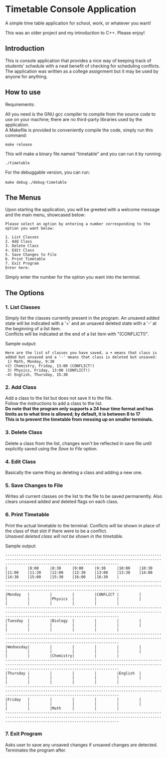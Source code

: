 # Timetable Console Application
<p>
A simple time table application for school, work, or whatever you want!

This was an older project and my introduction to C++. Please enjoy!
</p>


## Introduction
<p>
This is console application that provides a nice way of keeping track of students' schedule with a neat benefit of checking for scheduling conflicts.<br>
The application was written as a college assignment but it may be used by anyone for anything.<br>
</p>


## How to use

Requirements:
<p>
All you need is the GNU gcc compiler to compile from the source code to use on your machine; there are no third-party libraries used by the application.<br>
A Makefile is provided to conveniently compile the code, simply run this command:<br>
</p>

`make release`  

<p>This will make a binary file named "timetable" and you can run it by running:<br></p>

`./timetable`

<p>For the debuggable version, you can run:</p>

`make debug`
`./debug-timetable`


## The Menus
<p>Upon starting the application, you will be greeted with a welcome message and the main menu, showcased below:</p>

```
Please select an option by entering a number corresponding to the option you want below:

1. List Classes
2. Add Class
3. Delete Class
4. Edit Class
5. Save Changes to File
6. Print Timetable
7. Exit Program
Enter here:
```

<p>Simply enter the number for the option you want into the terminal.</p>


## The Options

### 1. List Classes
<p>
Simply list the classes currently present in the program. An unsaved added state will be indicated with a '+' and an unsaved deleted state with a '-' at the beginning of a list item.<br>
Conflicts will be indicated at the end of a list item with "(CONFLICT!)".
</p>
Sample output:

```
Here are the list of classes you have saved, a + means that class is added but unsaved and a '-' means that class is deleted but unsaved:
 1) Math, Monday, 9:30
+2) Chemistry, Friday, 13:00 (CONFLICT!)
 3) Physics, Friday, 13:00 (CONFLICT!)
-4) English, Thursday, 15:30
```

### 2. Add Class
<p>
Add a class to the list but does not save it to the file.<br>
Follow the instructions to add a class to the list.<br>
<strong> Do note that the program only supports a 24 hour time format and has limits as to what time is allowed; by default, it is between 8 to 17<br>
This is to prevent the timetable from messing up on smaller terminals.</strong>
</p>

### 3. Delete Class
<p>
Delete a class from the list, changes won't be reflected in save file until explicitly saved using the <em>Save to File</em> option.
</p>

### 4. Edit Class
<p> Basically the same thing as deleting a class and adding a new one.</p>

### 5. Save Changes to File
<p> Writes all current classes on the list to the file to be saved permanently. Also clears unsaved added and deleted flags on each class.</p>

### 6. Print Timetable
<p>
Print the actual timetable to the terminal. Conflicts will be shown in place of the class of that slot if there were to be a conflict.<br>
<em>Unsaved deleted class will not be shown in the timetable.</em>
</p>
Sample output:

```
-----------------------------------------------------------------------------------------------------------------------------------------------------------------------------------------------
|         |8:00     |8:30     |9:00     |9:30     |10:00    |10:30    |11:00    |11:30    |12:00    |12:30    |13:00    |13:30    |14:00    |14:30    |15:00    |15:30    |16:00    |16:30    |
-----------------------------------------------------------------------------------------------------------------------------------------------------------------------------------------------
|Monday   |         |         |         |CONFLICT |         |         |         |         |Physics  |         |         |         |         |         |         |         |         |         |
-----------------------------------------------------------------------------------------------------------------------------------------------------------------------------------------------
|Tuesday  |         |Biology  |         |         |         |         |         |         |         |         |         |         |         |         |         |         |         |         |
-----------------------------------------------------------------------------------------------------------------------------------------------------------------------------------------------
|Wednesday|         |         |         |         |         |         |         |         |         |         |         |         |         |         |         |Chemistry|         |         |
-----------------------------------------------------------------------------------------------------------------------------------------------------------------------------------------------
|Thursday |         |         |         |         |English  |         |         |         |         |         |         |         |         |         |         |         |         |         |
-----------------------------------------------------------------------------------------------------------------------------------------------------------------------------------------------
|Friday   |         |         |         |         |         |         |         |         |         |         |         |         |         |         |         |Math     |         |         |
-----------------------------------------------------------------------------------------------------------------------------------------------------------------------------------------------
```

### 7. Exit Program
<p> Asks user to save any unsaved changes if unsaved changes are detected. Terminates the program after.</p>

